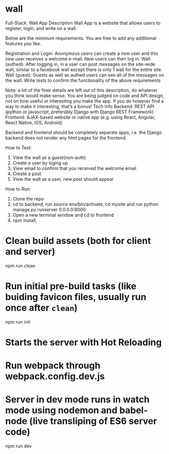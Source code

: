 # wall
Full-Stack: Wall App
Description
Wall App is a website that allows users to register, login, and write on a wall.

Below are the minimum requirements.  You are free to add any additional features you like.

Registration and Login: Anonymous users can create a new user and this new user receives a welcome e-mail. New users can then log in.
Wall (authed):  After logging in, in a user can post messages on the site-wide wall, similar to a facebook wall except there is only 1 wall for the entire site.  
Wall (guest): Guests as well as authed users can see all of the messages on the wall.
Write tests to confirm the functionality of the above requirements  

Note: a lot of the finer details are left out of this description, do whatever you think would make sense.  You are being judged on code and API design, not on how useful or interesting you make the app.  If you do however find a way to make it interesting, that’s a bonus!
Tech Info
Backend: REST API (python or javascript, preferably Django with Django REST Framework)
Frontend: AJAX-based website or native app (e.g. using React, Angular, React Native, iOS, Android)

Backend and frontend should be completely separate apps, i.e. the Django backend does not render any html pages for the frontend.

How to Test:
1. View the wall as a guest(non-auth)
2. Create a user by siging up
3. View email to confirm that you received the welcome email
4. Create a post
5. View the wall as a user, new post should appear

How to Run:
1. Clone the repo
2. cd to backend, run source env/bin/activate, cd mysite and run python manage.py runserver 0.0.0.0:8000
3. Open a new terminal window and cd to frontend
4. npm install, 
# Clean build assets (both for client and server)
npm run clean
# Run initial pre-build tasks (like buiding favicon files, usually run once after `clean`)
npm run init
# Starts the server with Hot Reloading
# Run webpack through webpack.config.dev.js
# Server in dev mode runs in watch mode using nodemon and babel-node (live transliping of ES6 server code) 
npm run dev
